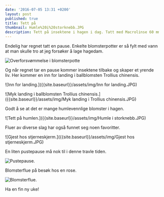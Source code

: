 ```yaml
---
date: '2016-07-05 13:31 +0200'
layout: post
published: true
title: Tett på
thumbnail: Humle%20i%20storknebb.JPG
description: Tett på insektene i hagen i dag. Tatt med Macrolinse 60 mm og stativ.
---
```


Endelig har regnet tatt en pause. Enkelte blomsterpotter er så fylt med vann at man skulle tro at jeg forsøker å lage hagedam. 

![Overforsvømmelse i blomsterpotte]({{site.baseurl}}/assets/img/Hagedam.JPG)

Og når regnet tar en pause kommer insektene tilbake og skaper et yrende liv. Her kommer en inn for landing i ballblomsten Trollius chinensis. 

![Inn for landing.]({{site.baseurl}}/assets/img/Inn for landing.JPG)

![Myk landing i ballblomsten Trollius chinensis.]({{site.baseurl}}/assets/img/Myk landing i Trollius chinensis.JPG)

<!--more-->

Godt å se at det er mange humlevennlige blomster i hagen.

![Tett på humlen.]({{site.baseurl}}/assets/img/Humle i storknebb.JPG)

Fluer av diverse slag har også funnet seg noen favoritter.

![Gjest hos stjerneskjerm.]({{site.baseurl}}/assets/img/Gjest hos stjerneskjerm.JPG)

En liten pustepause må nok til i denne travle tiden.

![Pustepause.]({{site.baseurl}}/assets/img/Hvilestund.JPG)

Blomsterflue på besøk hos en rose. 

![Blomsterflue.]({{site.baseurl}}/assets/img/Blomsterflue.JPG)

Ha en fin ny uke!
